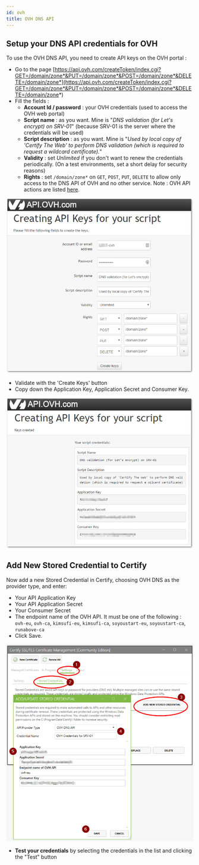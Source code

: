 ```yaml
---
id: ovh
title: OVH DNS API
---
```


## Setup your DNS API credentials for OVH

To use the OVH DNS API, you need to create API keys on the OVH portal :

- Go to the page [https://api.ovh.com/createToken/index.cgi?GET=/domain/zone*&PUT=/domain/zone*&POST=/domain/zone*&DELETE=/domain/zone*](https://api.ovh.com/createToken/index.cgi?GET=/domain/zone*&PUT=/domain/zone*&POST=/domain/zone*&DELETE=/domain/zone*)
- Fill the fields :
  - **Account Id / password** : your OVH credentials (used to access the OVH web portal)
  - **Script name** : as you want. Mine is "_DNS validation (for Let's encrypt) on SRV-01_" (because SRV-01 is the server where the credentials will be used)
  - **Script description** : as you want. Mine is "_Used by local copy of 'Certify The Web' to perform DNS validation (which is required to request a wildcard certificate)._"
  - **Validity** : set _Unlimited_ if you don't want to renew the credentials periodically. (On a test environments, set a short delay for security reasons)
  - **Rights** : set `/domain/zone*` on `GET`, `POST`, `PUT`, `DELETE` to allow only access to the DNS API of OVH and no other service. Note : OVH API actions are listed [here](https://api.ovh.com/console/#/domain).

<img alt="Filling the OVH form to create credentials" src="/assets/ovh-api-keys-creation-form.png" />

- Validate with the 'Create Keys' button
- Copy down the Application Key, Application Secret and Consumer Key.

<img alt="Save the OVH form to get credentials" src="/assets/ovh-api-keys-creation-result.png"/>

## Add New Stored Credential to Certify

Now add a new Stored Credential in Certify, choosing OVH DNS as the provider type, and enter:

- Your API Application Key
- Your API Application Secret
- Your Consumer Secret
- The endpoint name of the OVH API. It must be one of the following : `ovh-eu`, `ovh-ca`, `kimsufi-eu`, `kimsufi-ca`, `soyoustart-eu`, `soyoustart-ca`, `runabove-ca`
- Click Save.

<img alt="OVH Credentials on Certify" src="/assets/ovh-api-certify.png"/>

- **Test your credentials** by selecting the credentials in the list and clicking the "Test" button
